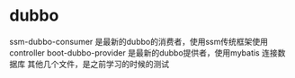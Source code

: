 # dubbo
ssm-dubbo-consumer 是最新的dubbo的消费者，使用ssm传统框架使用controller
boot-dubbo-provider 是最新的dubbo提供者，使用mybatis 连接数据库
其他几个文件，是之前学习的时候的测试
